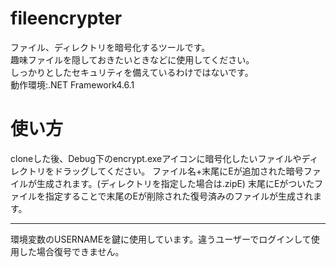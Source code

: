 # fileencrypter

ファイル、ディレクトリを暗号化するツールです。  
趣味ファイルを隠しておきたいときなどに使用してください。  
しっかりとしたセキュリティを備えているわけではないです。  
動作環境:.NET Framework4.6.1

# 使い方

cloneした後、Debug下のencrypt.exeアイコンに暗号化したいファイルやディレクトリをドラッグしてください。
ファイル名+末尾にEが追加された暗号ファイルが生成されます。(ディレクトリを指定した場合は.zipE)
末尾にEがついたファイルを指定することで末尾のEが削除された復号済みのファイルが生成されます。

---

環境変数のUSERNAMEを鍵に使用しています。違うユーザーでログインして使用した場合復号できません。
